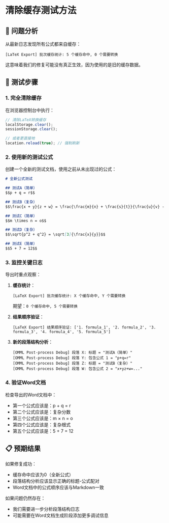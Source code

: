 # 清除缓存测试方法

## 🎯 问题分析

从最新日志发现所有公式都来自缓存：
```
[LaTeX Export] 批次缓存统计: 5 个缓存命中, 0 个需要转换
```

这意味着我们的修复可能没有真正生效，因为使用的是旧的缓存数据。

## 🔧 测试步骤

### 1. 完全清除缓存
在浏览器控制台中执行：
```javascript
// 清除LaTeX转换缓存
localStorage.clear();
sessionStorage.clear();

// 或者更直接地
location.reload(true); // 强制刷新
```

### 2. 使用新的测试公式
创建一个全新的测试文档，使用之前从未出现过的公式：

```markdown
# 全新公式测试

## 测试A（简单）
$$p + q = r$$

## 测试B（复杂）  
$$\frac{x + y}{z + w} = \frac{\frac{m}{n} + \frac{s}{t}}{\frac{u}{v} - \frac{a}{b}}$$

## 测试C（简单）
$$m \times n = o$$

## 测试D（复杂）
$$\sqrt{p^2 + q^2} = \sqrt[3]{\frac{x}{y}}$$

## 测试E（简单）
$$5 + 7 = 12$$
```

### 3. 监控关键日志

导出时重点观察：

1. **缓存统计**：
   ```
   [LaTeX Export] 批次缓存统计: X 个缓存命中, Y 个需要转换
   ```
   期望：`0 个缓存命中, 5 个需要转换`

2. **结果顺序验证**：
   ```
   [LaTeX Export] 结果顺序验证: ['1. formula_1', '2. formula_2', '3. formula_3', '4. formula_4', '5. formula_5']
   ```

3. **新的段落结构分析**：
   ```
   [OMML Post-process Debug] 段落 X: 标题 = "测试A（简单）"
   [OMML Post-process Debug] 段落 Y: 包含公式 1 = "p+q=r"
   [OMML Post-process Debug] 段落 Z: 标题 = "测试B（复杂）"  
   [OMML Post-process Debug] 段落 W: 包含公式 2 = "x+yz+w=..."
   ```

### 4. 验证Word文档

检查导出的Word文档中：
- 第一个公式应该是：p + q = r
- 第二个公式应该是：复杂分数
- 第三个公式应该是：m × n = o
- 第四个公式应该是：复杂根式
- 第五个公式应该是：5 + 7 = 12

## 📋 预期结果

如果修复成功：
- 缓存命中应该为0（全新公式）
- 段落结构分析应该显示正确的标题-公式配对
- Word文档中的公式顺序应该与Markdown一致

如果问题仍然存在：
- 我们需要进一步分析段落结构日志
- 可能需要在Word文档生成阶段添加更多调试信息
